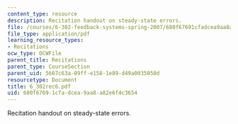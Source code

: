 ```yaml
---
content_type: resource
description: Recitation handout on steady-state errors.
file: /courses/6-302-feedback-systems-spring-2007/680f67691cfadcea9aa8a82e6f4c3654_6_302rec6.pdf
file_type: application/pdf
learning_resource_types:
- Recitations
ocw_type: OCWFile
parent_title: Recitations
parent_type: CourseSection
parent_uid: 5667c63a-09ff-e158-1e89-d49a0035050d
resourcetype: Document
title: 6_302rec6.pdf
uid: 680f6769-1cfa-dcea-9aa8-a82e6f4c3654
---
```

Recitation handout on steady-state errors.

